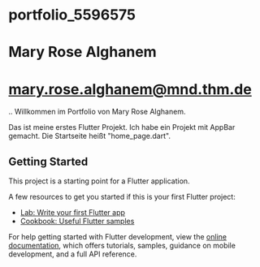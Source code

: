 # portfolio_5596575
# Mary Rose Alghanem 
# mary.rose.alghanem@mnd.thm.de 

..
Willkommen im Portfolio von Mary Rose Alghanem.

Das ist meine erstes Flutter Projekt. Ich habe ein Projekt mit AppBar gemacht. Die Startseite heißt "home_page.dart".

## Getting Started

This project is a starting point for a Flutter application.

A few resources to get you started if this is your first Flutter project:

- [Lab: Write your first Flutter app](https://docs.flutter.dev/get-started/codelab)
- [Cookbook: Useful Flutter samples](https://docs.flutter.dev/cookbook)

For help getting started with Flutter development, view the
[online documentation](https://docs.flutter.dev/), which offers tutorials,
samples, guidance on mobile development, and a full API reference.
